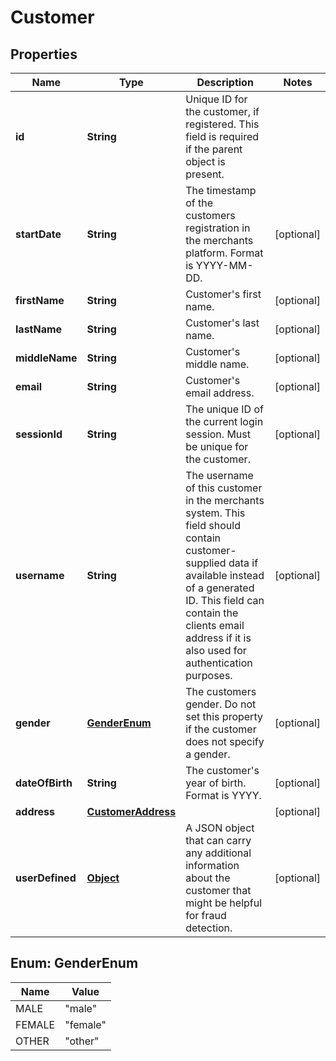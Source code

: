 

# Customer

## Properties

Name | Type | Description | Notes
------------ | ------------- | ------------- | -------------
**id** | **String** | Unique ID for the customer, if registered. This field is required if the parent object is present. | 
**startDate** | **String** | The timestamp of the customers registration in the merchants platform. Format is YYYY-MM-DD. |  [optional]
**firstName** | **String** | Customer&#39;s first name. |  [optional]
**lastName** | **String** | Customer&#39;s last name. |  [optional]
**middleName** | **String** | Customer&#39;s middle name. |  [optional]
**email** | **String** | Customer&#39;s email address. |  [optional]
**sessionId** | **String** | The unique ID of the current login session. Must be unique for the customer. |  [optional]
**username** | **String** | The username of this customer in the merchants system. This field should contain customer-supplied data if available instead of a generated ID. This field can contain the clients email address if it is also used for authentication purposes. |  [optional]
**gender** | [**GenderEnum**](#GenderEnum) | The customers gender. Do not set this property if the customer does not specify a gender. |  [optional]
**dateOfBirth** | **String** | The customer&#39;s year of birth. Format is YYYY. |  [optional]
**address** | [**CustomerAddress**](CustomerAddress.md) |  |  [optional]
**userDefined** | [**Object**](.md) | A JSON object that can carry any additional information about the customer that might be helpful for fraud detection. |  [optional]



## Enum: GenderEnum

Name | Value
---- | -----
MALE | &quot;male&quot;
FEMALE | &quot;female&quot;
OTHER | &quot;other&quot;




